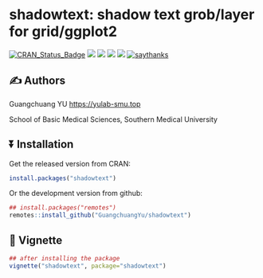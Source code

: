 # shadowtext: shadow text grob/layer for grid/ggplot2


[![CRAN_Status_Badge](http://www.r-pkg.org/badges/version/shadowtext?color=green)](https://cran.r-project.org/package=shadowtext)
![](http://cranlogs.r-pkg.org/badges/grand-total/shadowtext?color=green)
![](http://cranlogs.r-pkg.org/badges/shadowtext?color=green)
![](http://cranlogs.r-pkg.org/badges/last-week/shadowtext?color=green)
[![](https://img.shields.io/badge/follow%20me%20on-WeChat-green.svg)](https://guangchuangyu.github.io/blog_images/biobabble.jpg)
[![saythanks](https://img.shields.io/badge/say-thanks-ff69b4.svg)](https://saythanks.io/to/GuangchuangYu)


## :writing_hand: Authors

Guangchuang YU <https://yulab-smu.top>

School of Basic Medical Sciences, Southern Medical University


## :arrow_double_down: Installation

Get the released version from CRAN:

```r
install.packages("shadowtext")
```

Or the development version from github:

```r
## install.packages("remotes")
remotes::install_github("GuangchuangYu/shadowtext")
```


## :book: Vignette

```r
## after installing the package
vignette("shadowtext", package="shadowtext")
```
